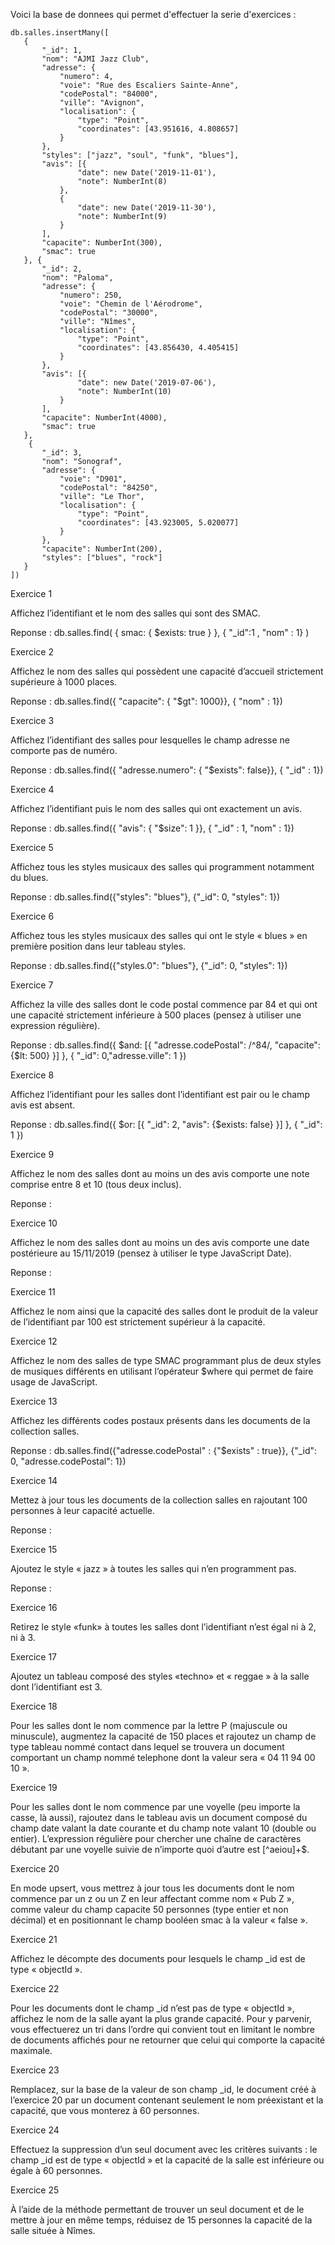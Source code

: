 Voici la base de donnees qui permet d'effectuer la serie d'exercices :

```
db.salles.insertMany([
   {
       "_id": 1,
       "nom": "AJMI Jazz Club",
       "adresse": {
           "numero": 4,
           "voie": "Rue des Escaliers Sainte-Anne",
           "codePostal": "84000",
           "ville": "Avignon",
           "localisation": {
               "type": "Point",
               "coordinates": [43.951616, 4.808657]
           }
       },
       "styles": ["jazz", "soul", "funk", "blues"],
       "avis": [{
               "date": new Date('2019-11-01'),
               "note": NumberInt(8)
           },
           {
               "date": new Date('2019-11-30'),
               "note": NumberInt(9)
           }
       ],
       "capacite": NumberInt(300),
       "smac": true
   }, {
       "_id": 2,
       "nom": "Paloma",
       "adresse": {
           "numero": 250,
           "voie": "Chemin de l'Aérodrome",
           "codePostal": "30000",
           "ville": "Nîmes",
           "localisation": {
               "type": "Point",
               "coordinates": [43.856430, 4.405415]
           }
       },
       "avis": [{
               "date": new Date('2019-07-06'),
               "note": NumberInt(10)
           }
       ],
       "capacite": NumberInt(4000),
       "smac": true
   },
    {
       "_id": 3,
       "nom": "Sonograf",
       "adresse": {
           "voie": "D901",
           "codePostal": "84250",
           "ville": "Le Thor",
           "localisation": {
               "type": "Point",
               "coordinates": [43.923005, 5.020077]
           }
       },
       "capacite": NumberInt(200),
       "styles": ["blues", "rock"]
   }
])
```

Exercice 1

Affichez l’identifiant et le nom des salles qui sont des SMAC.

Reponse : db.salles.find( { smac: { $exists: true } }, { "\_id":1 , "nom" : 1} )

Exercice 2

Affichez le nom des salles qui possèdent une capacité d’accueil strictement supérieure à 1000 places.

Reponse : db.salles.find({ "capacite": { "$gt": 1000}}, { "nom" : 1})

Exercice 3

Affichez l’identifiant des salles pour lesquelles le champ adresse ne comporte pas de numéro.

Reponse : db.salles.find({ "adresse.numero": { "$exists": false}}, { "\_id" : 1})

Exercice 4

Affichez l’identifiant puis le nom des salles qui ont exactement un avis.

Reponse : db.salles.find({ "avis": { "$size": 1 }}, { "\_id" : 1, "nom" : 1})

Exercice 5

Affichez tous les styles musicaux des salles qui programment notamment du blues.

Reponse : db.salles.find({"styles": "blues"}, {"\_id": 0, "styles": 1})

Exercice 6

Affichez tous les styles musicaux des salles qui ont le style « blues » en première position dans leur tableau styles.

Reponse : db.salles.find({"styles.0": "blues"}, {"\_id": 0, "styles": 1})

Exercice 7

Affichez la ville des salles dont le code postal commence par 84 et qui ont une capacité strictement inférieure à 500 places (pensez à utiliser une expression régulière).

Reponse : db.salles.find({ $and: [{  "adresse.codePostal": /^84/, "capacite": {$lt: 500} }] }, { "\_id": 0,"adresse.ville": 1
})

Exercice 8

Affichez l’identifiant pour les salles dont l’identifiant est pair ou le champ avis est absent.

Reponse : db.salles.find({
$or: [{ 
       "_id": 2, 
       "avis": {$exists: false}
}]
}, {
"\_id": 1
})

Exercice 9

Affichez le nom des salles dont au moins un des avis comporte une note comprise entre 8 et 10 (tous deux inclus).

Reponse :

Exercice 10

Affichez le nom des salles dont au moins un des avis comporte une date postérieure au 15/11/2019 (pensez à utiliser le type JavaScript Date).

Reponse :

Exercice 11

Affichez le nom ainsi que la capacité des salles dont le produit de la valeur de l’identifiant par 100 est strictement supérieur à la capacité.

Exercice 12

Affichez le nom des salles de type SMAC programmant plus de deux styles de musiques différents en utilisant l’opérateur $where qui permet de faire usage de JavaScript.

Exercice 13

Affichez les différents codes postaux présents dans les documents de la collection salles.

Reponse : db.salles.find({"adresse.codePostal" : {"$exists" : true}}, {"\_id": 0, "adresse.codePostal": 1})

Exercice 14

Mettez à jour tous les documents de la collection salles en rajoutant 100 personnes à leur capacité actuelle.

Reponse :

Exercice 15

Ajoutez le style « jazz » à toutes les salles qui n’en programment pas.

Reponse :

Exercice 16

Retirez le style «funk» à toutes les salles dont l’identifiant n’est égal ni à 2, ni à 3.

Exercice 17

Ajoutez un tableau composé des styles «techno» et « reggae » à la salle dont l’identifiant est 3.

Exercice 18

Pour les salles dont le nom commence par la lettre P (majuscule ou minuscule), augmentez la capacité de 150 places et rajoutez un champ de type tableau nommé contact dans lequel se trouvera un document comportant un champ nommé telephone dont la valeur sera « 04 11 94 00 10 ».

Exercice 19

Pour les salles dont le nom commence par une voyelle (peu importe la casse, là aussi), rajoutez dans le tableau avis un document composé du champ date valant la date courante et du champ note valant 10 (double ou entier). L’expression régulière pour chercher une chaîne de caractères débutant par une voyelle suivie de n’importe quoi d’autre est [^aeiou]+$.

Exercice 20

En mode upsert, vous mettrez à jour tous les documents dont le nom commence par un z ou un Z en leur affectant comme nom « Pub Z », comme valeur du champ capacite 50 personnes (type entier et non décimal) et en positionnant le champ booléen smac à la valeur « false ».

Exercice 21

Affichez le décompte des documents pour lesquels le champ \_id est de type « objectId ».

Exercice 22

Pour les documents dont le champ \_id n’est pas de type « objectId », affichez le nom de la salle ayant la plus grande capacité. Pour y parvenir, vous effectuerez un tri dans l’ordre qui convient tout en limitant le nombre de documents affichés pour ne retourner que celui qui comporte la capacité maximale.

Exercice 23

Remplacez, sur la base de la valeur de son champ \_id, le document créé à l’exercice 20 par un document contenant seulement le nom préexistant et la capacité, que vous monterez à 60 personnes.

Exercice 24

Effectuez la suppression d’un seul document avec les critères suivants : le champ \_id est de type « objectId » et la capacité de la salle est inférieure ou égale à 60 personnes.

Exercice 25

À l’aide de la méthode permettant de trouver un seul document et de le mettre à jour en même temps, réduisez de 15 personnes la capacité de la salle située à Nîmes.
